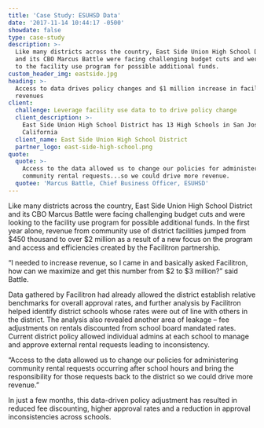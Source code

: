 ```yaml
---
title: 'Case Study: ESUHSD Data'
date: '2017-11-14 10:44:17 -0500'
showdate: false
type: case-study
description: >-
  Like many districts across the country, East Side Union High School District
  and its CBO Marcus Battle were facing challenging budget cuts and were looking
  to the facility use program for possible additional funds.
custom_header_img: eastside.jpg
heading: >-
  Access to data drives policy changes and $1 million increase in facility
  revenues
client:
  challenge: Leverage facility use data to to drive policy change
  client_description: >-
    East Side Union High School District has 13 High Schools in San Jose,
    California
  client_name: East Side Union High School District
  partner_logo: east-side-high-school.png
quote:
  quote: >-
    Access to the data allowed us to change our policies for administering
    community rental requests...so we could drive more revenue.
  quotee: 'Marcus Battle, Chief Business Officer, ESUHSD'
---
```

Like many districts across the country, East Side Union High School District and its CBO Marcus Battle were facing challenging budget cuts and were looking to the facility use program for possible additional funds. In the first year alone, revenue from community use of district facilities jumped from $450 thousand to over $2 million as a result of a new focus on the program and access and efficiencies created by the Facilitron partnership.

“I needed to increase revenue, so I came in and basically asked Facilitron, how can we maximize and get this number from $2 to $3 million?” said Battle.

Data gathered by Facilitron had already allowed the district establish relative benchmarks for overall approval rates, and further analysis by Facilitron helped identify district schools whose rates were out of line with others in the district. The analysis also revealed another area of
leakage – fee adjustments on rentals discounted from school board mandated rates. Current district policy allowed individual admins at each school to manage and approve external rental requests leading to inconsistency.

“Access to the data allowed us to change our policies for administering community rental requests occurring after school hours and bring the responsibility for those requests back to the district so we could drive more revenue.”

In just a few months, this data-driven policy adjustment has resulted in reduced fee discounting, higher approval rates and a reduction in approval inconsistencies across schools.

